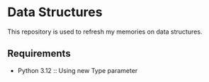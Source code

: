 # Data Structures
This repository is used to refresh my memories on data structures.

## Requirements
- Python 3.12 :: Using new Type parameter